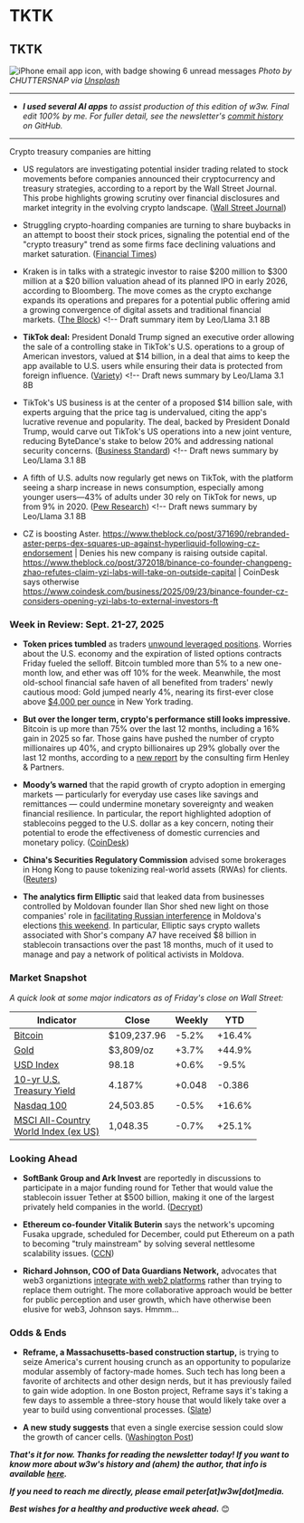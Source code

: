 # TKTK
## TKTK

![iPhone email app icon, with badge showing 6 unread messages](https://w3w.news/img/email-chuttersnap-unsplash-3000.jpg)
*Photo by CHUTTERSNAP via [Unsplash](https://unsplash.com/@chuttersnap)*

<hr>

<!--

- _**Before we begin, a big thank-you to w3w's paid subscribers!** To join them in supporting this work, please check out our paid plans [on Substack](https://w3wnews.substack.com/subscribe)._

- _**I'm also happy to highlight our affiliate,** award-winning designer Kate Zimina of [Roobinium](https://dribbble.com/roobinium). To get Kate's help on your next web3 project, email digitaldesigner2047@gmail.com or DM the Telegram handle @digitaldesigner2047._

-->

- _**I used several AI apps** to assist production of this edition of w3w. Final edit 100% by me. For fuller detail, see the newsletter's [commit history](https://github.com/peteramckay/w3wnewsletter/commits) on GitHub._

<hr>

Crypto treasury companies are hitting

- US regulators are investigating potential insider trading related to stock movements before companies announced their cryptocurrency and treasury strategies, according to a report by the Wall Street Journal. This probe highlights growing scrutiny over financial disclosures and market integrity in the evolving crypto landscape. ([Wall Street Journal](https://www.wsj.com/finance/regulation/sec-crypto-treasury-deal-trading-21d631ae?st=NDypyo&reflink=desktopwebshare_permalink))

- Struggling crypto-hoarding companies are turning to share buybacks in an attempt to boost their stock prices, signaling the potential end of the "crypto treasury" trend as some firms face declining valuations and market saturation. ([Financial Times](https://news.google.com/read/CBMicEFVX3lxTE0yNVZZRE56eGdsUzk0azZCc3diMElsTFUwRnZfZTdCQ25zbXRUNTh2R1J1QVlHNTNMTmlWVkRrR2t1N0RsUWhRYTlmdW1uY2pxZHQtbWVUZG9rVzlSd1RCTDJnejJEUXdzY1NTcFVpM2Q?hl=en-US&gl=US&ceid=US%3Aen))

<!-- Draft news summary by Leo/Llama 3.1 8B -->



- Kraken is in talks with a strategic investor to raise $200 million to $300 million at a $20 billion valuation ahead of its planned IPO in early 2026, according to Bloomberg. The move comes as the crypto exchange expands its operations and prepares for a potential public offering amid a growing convergence of digital assets and traditional financial markets. ([The Block](https://www.theblock.co/post/372627/kraken-mulls-potential-investor-at-20-billion-valuation-ahead-of-planned-ipo-bloomberg)) <!-- Draft summary item by Leo/Llama 3.1 8B  


- **TikTok deal:** President Donald Trump signed an executive order allowing the sale of a controlling stake in TikTok's U.S. operations to a group of American investors, valued at $14 billion, in a deal that aims to keep the app available to U.S. users while ensuring their data is protected from foreign influence. ([Variety](https://variety.com/2025/digital/news/trump-executive-order-tiktok-us-sale-deal-1236529242/)) <!-- Draft news summary by Leo/Llama 3.1 8B  

- TikTok's US business is at the center of a proposed $14 billion sale, with experts arguing that the price tag is undervalued, citing the app's lucrative revenue and popularity. The deal, backed by President Donald Trump, would carve out TikTok's US operations into a new joint venture, reducing ByteDance's stake to below 20% and addressing national security concerns. ([Business Standard](https://www.business-standard.com/world-news/tiktok-us-sale-trump-vance-14bn-valuation-bytedance-125092600734_1.html)) <!-- Draft news summary by Leo/Llama 3.1 8B  

- A fifth of U.S. adults now regularly get news on TikTok, with the platform seeing a sharp increase in news consumption, especially among younger users—43% of adults under 30 rely on TikTok for news, up from 9% in 2020. ([Pew Research](https://www.pewresearch.org/short-reads/2025/09/25/1-in-5-americans-now-regularly-get-news-on-tiktok-up-sharply-from-2020/)) <!-- Draft news summary by Leo/Llama 3.1 8B

- CZ is boosting Aster. https://www.theblock.co/post/371690/rebranded-aster-perps-dex-squares-up-against-hyperliquid-following-cz-endorsement | Denies his new company is raising outside capital. https://www.theblock.co/post/372018/binance-co-founder-changpeng-zhao-refutes-claim-yzi-labs-will-take-on-outside-capital | CoinDesk says otherwise https://www.coindesk.com/business/2025/09/23/binance-founder-cz-considers-opening-yzi-labs-to-external-investors-ft



### Week in Review: Sept. 21-27, 2025

- **Token prices tumbled** as traders [unwound leveraged positions](https://www.bitget.com/news/detail/12560604990180). Worries about the U.S. economy and the expiration of listed options contracts Friday fueled the selloff. Bitcoin tumbled more than 5% to a new one-month low, and ether was off 10% for the week. Meanwhile, the most old-school financial safe haven of all benefited from traders' newly cautious mood: Gold jumped nearly 4%, nearing its first-ever close above [$4,000 per ounce](https://www.kitco.com/news/article/2025-09-24/4000-gold-real-possibility-literally-millions-ounces-still-be-purchased) in New York trading.

- **But over the longer term, crypto's performance still looks impressive.** Bitcoin is up more than 75% over the last 12 months, including a 16% gain in 2025 so far. Those gains have pushed the number of crypto millionaires up 40%, and crypto billionaires up 29% globally over the last 12 months, according to a [new report](https://www.henleyglobal.com/publications/crypto-wealth-report-2025#contributors) by the consulting firm Henley & Partners.

- **Moody’s warned** that the rapid growth of crypto adoption in emerging markets — particularly for everyday use cases like savings and remittances — could undermine monetary sovereignty and weaken financial resilience. In particular, the report highlighted adoption of stablecoins pegged to the U.S. dollar as a key concern, noting their potential to erode the effectiveness of domestic currencies and monetary policy. ([CoinDesk](https://www.coindesk.com/policy/2025/09/26/crypto-adoption-in-emerging-markets-poses-risks-to-financial-resilience-moody-s))

- **China's Securities Regulatory Commission** advised some brokerages in Hong Kong to pause tokenizing real-world assets (RWAs) for clients. ([Reuters](https://www.reuters.com/legal/government/china-ask-brokers-pause-real-world-asset-business-hong-kong-sources-say-2025-09-23/))

- **The analytics firm Elliptic** said that leaked data from businesses controlled by Moldovan founder Ilan Shor shed new light on those companies' role in [facilitating Russian interference](https://www.elliptic.co/blog/the-a7-leaks-the-role-of-crypto-in-russian-sanctions-evasion-and-election-interference) in Moldova's elections [this weekend](https://apnews.com/video/moldovans-head-to-polls-in-election-plagued-by-claims-of-russian-interference-219394cef2cf4d0bb1a89a92b2cb22d7). In particular, Elliptic says crypto wallets associated with Shor's company A7 have received $8 billion in stablecoin transactions over the past 18 months, much of it used to manage and pay a network of political activists in Moldova.

### Market Snapshot

*A quick look at some major indicators as of Friday's close on Wall Street:* <!-- Gold and MSCI quotes are preliminary for now, need updating prior to final publication.-->

<table>

  <thead>
    <tr>
      <th>Indicator</th>
      <th>Close</th>
      <th>Weekly</th>
      <th>YTD</th>
    </tr>
  </thead>

  <tbody>
    <tr>
      <td><a href="https://coinmarketcap.com/currencies/bitcoin/">Bitcoin</a></td>
      <td>$109,237.96</td>
      <td>-5.2%</td>
      <td>+16.4%</td>
    </tr>
    <tr>
      <td><a href="https://finance.yahoo.com/quote/GC%3DF?p=GC%253DF">Gold</a></td>
      <td>$3,809/oz</td>
      <td>+3.7%</td>
      <td>+44.9%</td>
    </tr>        
    <tr>
      <td><a href="https://finance.yahoo.com/quote/DX-Y.NYB?p=DX-Y.NYB&.tsrc=fin-srch">USD Index</a></td>
      <td>98.18</td>
      <td>+0.6%</td>
      <td>-9.5%</td>
    </tr>
    <tr>
      <td><a href="https://finance.yahoo.com/quote/%5ETNX/">10-yr U.S. <br>Treasury Yield</a></td>
      <td>4.187%</td>
      <td>+0.048</td>
      <td>-0.386</td>
    </tr>
    <tr>
      <td><a href="https://finance.yahoo.com/quote/%5ENDX/components?p=%255ENDX">Nasdaq 100</a></td>
      <td>24,503.85</td>
      <td>-0.5%</td>
      <td>+16.6%</td>
    </tr>
    <tr>
      <td><a href="https://www.msci.com/indexes/index/899901">MSCI All-Country <br>World Index (ex US)</a></td>
      <td>1,048.35</td>
      <td>-0.7%</td>
      <td>+25.1%</td>
    </tr>
  </tbody>
</table>			

### Looking Ahead

- **SoftBank Group and Ark Invest** are reportedly in discussions to participate in a major funding round for Tether that would value the stablecoin issuer Tether at $500 billion, making it one of the largest privately held companies in the world. ([Decrypt](https://decrypt.co/341639/tether-investors-funding-round-softbank-ark-report))

- **Ethereum co-founder Vitalik Buterin** says the network's upcoming Fusaka upgrade, scheduled for December, could put Ethereum on a path to becoming "truly mainstream" by solving several nettlesome scalability issues. ([CCN](https://finance.yahoo.com/news/vitalik-buterin-says-fusaka-could-094715641.html))

- **Richard Johnson, COO of Data Guardians Network,** advocates that web3 organiztions [integrate with web2 platforms](https://cointelegraph.com/news/web3-rely-on-web2) rather than trying to replace them outright. The more collaborative approach would be better for public perception and user growth, which have otherwise been elusive for web3, Johnson says. Hmmm...

### Odds & Ends

- **Reframe, a Massachusetts-based construction startup,** is trying to seize America's current housing crunch as an opportunity to popularize modular assembly of factory-made homes. Such tech has long been a favorite of architects and other design nerds, but it has previously failed to gain wide adoption. In one Boston project, Reframe says it's taking a few days to assemble a three-story house that would likely take over a year to build using conventional processes. ([Slate](https://slate.com/business/2025/09/modular-housing-apartments-boston-reframe.html))

- **A new study suggests** that even a single exercise session could slow the growth of cancer cells. ([Washington Post](https://www.washingtonpost.com/wellness/2025/09/11/exercise-cancer-benefits-prevention-recurrence/))

_**That's it for now. Thanks for reading the newsletter today! If you want to know more about w3w's history and (ahem) the author, that info is available [here](https://w3wnews.substack.com/about).**_

_**If you need to reach me directly, please email peter[at]w3w[dot]media.**_

_**Best wishes for a healthy and productive week ahead.**_ 😊
